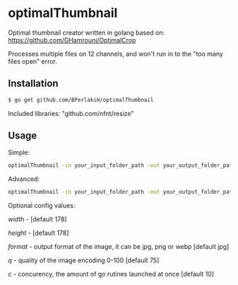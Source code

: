 # optimalThumbnail
Optimal thumbnail creator written in golang
based on:
https://github.com/GHamrouni/OptimalCrop

Processes multiple files on 12 channels, and won't run in to the "too many files open" error.


Installation
------------
```bash
$ go get github.com/BPerlakiH/optimalThumbnail
```

Included libraries:
"github.com/nfnt/resize"

Usage
-----

Simple:

```bash
optimalThumbnail -in your_input_folder_path -out your_output_folder_path
```

Advanced:

```bash
optimalThumbnail -in your_input_folder_path -out your_output_folder_path -width 154 -height 154 -format jpg -q 85 -c 50
```

Optional config values:

*width* - [default 178]

*height* - [default 178]

*format* - output format of the image, it can be jpg, png or webp [default jpg]

*q* - quality of the image encoding 0-100 [default 75]

*c* - concurency, the amount of go rutines launched at once [default 10]
